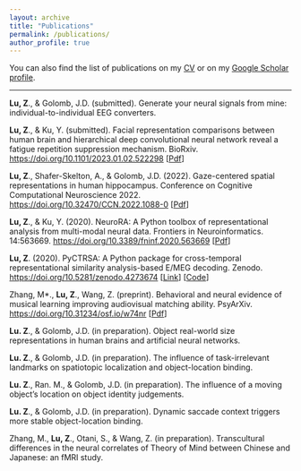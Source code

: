 ```yaml
---
layout: archive
title: "Publications"
permalink: /publications/
author_profile: true
---
```


You can also find the list of publications on my [CV](/files/CV_ZitongLu.pdf) or on my [Google Scholar profile](https://scholar.google.com/citations?user=bE5VCKsAAAAJ).

---

**Lu, Z**., & Golomb, J.D. (submitted). Generate your neural signals from mine: individual-to-individual EEG converters.

**Lu, Z**., & Ku, Y. (submitted). Facial representation comparisons between human brain and hierarchical deep convolutional neural network reveal a fatigue repetition suppression mechanism. BioRxiv. https://doi.org/10.1101/2023.01.02.522298 [[Pdf](https://zitonglu1996.github.io/files/Lu_Ku_BioRxiv_2023.pdf)]

**Lu, Z**., Shafer-Skelton, A., & Golomb, J.D. (2022). Gaze-centered spatial representations in human hippocampus. Conference on Cognitive Computational Neuroscience 2022. https://doi.org/10.32470/CCN.2022.1088-0 [[Pdf](https://zitonglu1996.github.io/files/Lu_CCN2022.pdf)]

**Lu, Z**., & Ku, Y. (2020). NeuroRA: A Python toolbox of representational analysis from multi-modal neural data. Frontiers in Neuroinformatics. 14:563669. https://doi.org/10.3389/fninf.2020.563669 [[Pdf](https://zitonglu1996.github.io/files/Lu_Ku_FININ_2021.pdf)]

**Lu, Z**. (2020). PyCTRSA: A Python package for cross-temporal representational similarity analysis-based E/MEG decoding. Zenodo. https://doi.org/10.5281/zenodo.4273674 [[Link](https://zenodo.org/record/4273674#.ZBiGNOzMLp4)] [[Code](https://github.com/ZitongLu1996/PyCTRSA)]

Zhang, M*., **Lu, Z**., Wang, Z. (preprint). Behavioral and neural evidence of musical learning improving audiovisual matching ability. PsyArXiv. https://doi.org/10.31234/osf.io/w74nr [[Pdf](https://zitonglu1996.github.io/files/Zhang_Lu_Wang_PsyArXiv_2022.pdf)]

**Lu. Z**., & Golomb, J.D. (in preparation). Object real-world size representations in human brains and artificial neural networks.

**Lu. Z**., & Golomb, J.D. (in preparation). The influence of task-irrelevant landmarks on spatiotopic localization and object-location binding.

**Lu. Z**., Ran. M., & Golomb, J.D. (in preparation). The influence of a moving object’s location on object identity judgements.

**Lu. Z**., & Golomb, J.D. (in preparation). Dynamic saccade context triggers more stable object-location binding.

Zhang, M., **Lu, Z**., Otani, S., & Wang, Z. (in preparation). Transcultural differences in the neural correlates of Theory of Mind between Chinese and Japanese: an fMRI study.

